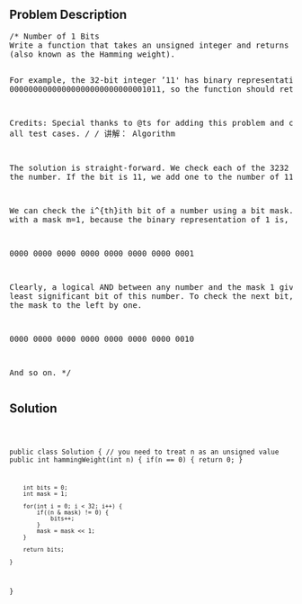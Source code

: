 <!--
<style>
  body { font-family: Arial, sans-serif; }
  .container {{ max-width: 100%; margin: 0 auto; padding: 10px; }}
  .comment-block { max-width: 30%; background-color: #f9f9f9; padding: 10px; border-left: 5px solid #ccc; overflow-wrap: break-word; white-space: pre-wrap; }
  .code-block { background-color: #f4f4f4; padding: 10px; border: 1px solid #ddd; overflow-wrap: break-word; white-space: pre-wrap; }
</style>
-->

<div class='container'>
<h2>Problem Description</h2>
<div class='comment-block'>
<pre>
/* Number of 1 Bits
Write a function that takes an unsigned integer and returns the number of ’1' bits it has 
(also known as the Hamming weight).

For example, the 32-bit integer ’11' has binary 
representation 00000000000000000000000000001011, so the function should return 3.

Credits:
Special thanks to @ts for adding this problem and creating all test cases.
*/
/* 讲解：
Algorithm

The solution is straight-forward. We check each of the 3232 bits of the number. 
If the bit is 11, we add one to the number of 11-bits.

We can check the i^{th}ith bit of a number using a bit mask. 
We start with a mask m=1, because the binary representation of 1 is,

0000 0000 0000 0000 0000 0000 0000 0001

Clearly, a logical AND between any number and the mask 1 gives us the least significant bit of this number. 
To check the next bit, we shift the mask to the left by one.

0000 0000 0000 0000 0000 0000 0000 0010

And so on.
*/
</pre>
</div>

<h2>Solution</h2>
<div class='code-block'>
<pre><code class='language-java'>


public class Solution {
    // you need to treat n as an unsigned value
    public int hammingWeight(int n) {
        if(n == 0) {
            return 0;
        }
        
        int bits = 0;
        int mask = 1;
        
        for(int i = 0; i < 32; i++) {
            if((n & mask) != 0) {
                bits++;
            }
            mask = mask << 1;
        }
        
        return bits;
    
    }
}</code></pre>
</div>
</div>
